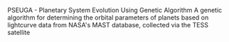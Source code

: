PSEUGA - Planetary System Evolution Using Genetic Algorithm
A genetic algorithm for determining the orbital parameters of planets based on lightcurve data from NASA's MAST database, collected via the TESS satellite
